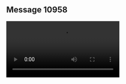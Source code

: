 ## Message 10958



![Video](https://data.iron-swords.co.il/2024/August/19/https://data.iron-swords.co.il/2024/August/19/10958/10958_media.mp4)
